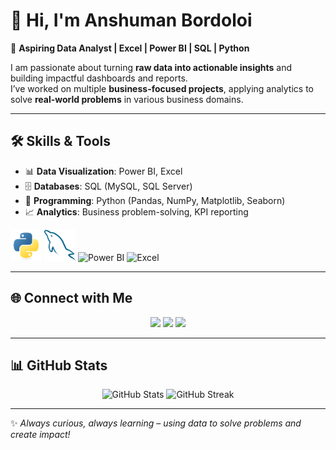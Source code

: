 # 👋 Hi, I'm Anshuman Bordoloi  

🚀 **Aspiring Data Analyst | Excel | Power BI | SQL | Python**  

I am passionate about turning **raw data into actionable insights** and building impactful dashboards and reports.  
I’ve worked on multiple **business-focused projects**, applying analytics to solve **real-world problems** in various business domains.  

---

## 🛠️ Skills & Tools  

- 📊 **Data Visualization**: Power BI, Excel  
- 🗄️ **Databases**: SQL (MySQL, SQL Server)  
- 🐍 **Programming**: Python (Pandas, NumPy, Matplotlib, Seaborn)  
- 📈 **Analytics**: Business problem-solving, KPI reporting  

<p align="left">
  <img src="https://github.com/devicons/devicon/blob/master/icons/python/python-original.svg" alt="Python" width="50"/>
  <img src="https://github.com/devicons/devicon/blob/master/icons/mysql/mysql-original.svg" alt="SQL" width="50"/>
  <img src="https://img.icons8.com/color/48/000000/power-bi.png" alt="Power BI"/>
  <img src="https://img.icons8.com/color/48/000000/microsoft-excel-2019--v1.png" alt="Excel"/>
</p>  

---

## 🌐 Connect with Me  

<p align="center">
  <a href="https://codebasics.io/portfolio/Anshuman-Bordoloi"><img src="https://img.shields.io/badge/Portfolio-000?style=for-the-badge&logo=About.me&logoColor=white" /></a>
  <a href="https://www.linkedin.com/in/bordoloi-anshuman/"><img src="https://img.shields.io/badge/LinkedIn-0077B5?style=for-the-badge&logo=linkedin&logoColor=white" /></a>
  <a href="mailto:bordoloi.a08@gmail.com"><img src="https://img.shields.io/badge/Email-D14836?style=for-the-badge&logo=gmail&logoColor=white" /></a>
</p>  

---

## 📊 GitHub Stats  

<p align="center">
  <img src="https://github-readme-stats.vercel.app/api?username=yourusername&show_icons=true&theme=radical" alt="GitHub Stats" width="48%"/>
  <img src="https://github-readme-streak-stats.herokuapp.com/?user=yourusername&theme=radical" alt="GitHub Streak" width="48%"/>
</p>  

---

✨ *Always curious, always learning – using data to solve problems and create impact!*  
